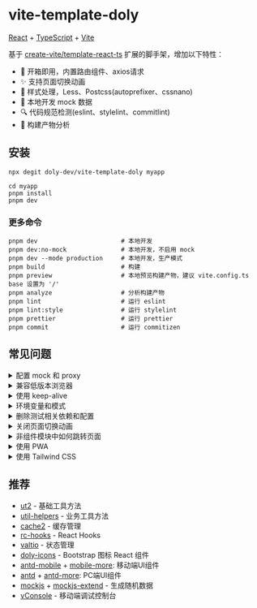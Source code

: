 # vite-template-doly

[React] + [TypeScript] + [Vite]

基于 [create-vite/template-react-ts] 扩展的脚手架，增加以下特性：

- 🚀 开箱即用，内置路由组件、axios请求
- ✨ 支持页面切换动画
- 🌈 样式处理，Less、Postcss(autoprefixer、cssnano)
- 🔗 本地开发 mock 数据
- 🔍 代码规范检测(eslint、stylelint、commitlint)
- 🎯 构建产物分析

## 安装

```shell
npx degit doly-dev/vite-template-doly myapp
```

```shell
cd myapp
pnpm install
pnpm dev
```

### 更多命令

```shell
pnpm dev                       # 本地开发
pnpm dev:no-mock               # 本地开发，不启用 mock
pnpm dev --mode production     # 本地开发，生产模式
pnpm build                     # 构建
pnpm preview                   # 本地预览构建产物，建议 vite.config.ts base 设置为 '/'
pnpm analyze                   # 分析构建产物
pnpm lint                      # 运行 eslint
pnpm lint:style                # 运行 stylelint
pnpm prettier                  # 运行 prettier
pnpm commit                    # 运行 commitizen
```

## 常见问题

<details>
  <summary>配置 mock 和 proxy</summary>

> 参考：[vite-plugin-mock-dev-server]、[server.proxy](https://cn.vitejs.dev/config/server-options.html#server-proxy)

</details>

<details>
  <summary>兼容低版本浏览器</summary>

> 参考：[@vitejs/plugin-legacy]

**下面是兼容 `ie11` 示例：**

安装依赖

```shell
pnpm add @vitejs/plugin-legacy terser -D
```

`vite.config.ts` 配置

```diff
+ import legacy from '@vitejs/plugin-legacy';

export default defineConfig({
  plugins: [
    // ...,
+    legacy({
+      targets: ['ie >= 11'],
+      additionalLegacyPolyfills: ['regenerator-runtime/runtime'],
+    }),
  ],

  // ...,
  build: {
    // ...,
+    minify: 'terser',
+    terserOptions: {
+      compress: {
+        warnings: false,
+        drop_console: true,
+        drop_debugger: true,
+        pure_funcs: ['console.log']
+      }
+    }
  },
-  esbuild: {
-    drop: isProd ? ['console', 'debugger'] : []
-  }
});
```

</details>

<details>
  <summary>使用 keep-alive</summary>
  
  > 参考：[集成 keep-alive](https://doly-dev.github.io/cra-template-doly-site/latest/index.html#/docs/example-keep-alive)
</details>

<details>
  <summary>环境变量和模式</summary>
  
  > 参考：[环境变量和模式](https://cn.vitejs.dev/guide/env-and-mode.html)

常见的使用场景是 本地开发（mock）、本地联调（proxy）。

一般在不同环境设置不同的请求 `url` 。

<mark>本地开发</mark>时，需要使用 mock 接口数据，将请求 `url` 设置为空，请求本地服务。

```yaml
# .env.development
VITE_APP_API=''
```

<mark>本地联调</mark>时，需要通过 proxy 代理请求真实接口，避免跨域等问题。

```yaml
# .env
VITE_APP_API='https://api.example.com'
```

除此之外，还可以用 `.env.*.local` 本地变量存放用户信息等，便于本地开发调试。

</details>

<details>
  <summary>删除测试相关依赖和配置</summary>

1. 删除 `vitest.steup.ts` `src/pages/home/__snapshots__` `src/pages/home/Home.test.tsx` 文件

2. `vite.config.ts` 删除配置

```diff
- /// <reference types="vitest" />

-  // https://cn.vitest.dev/guide/
-  test: {
-    environment: 'jsdom',
-    setupFiles: ['./vitest.setup.ts']
-  }
```

3. `package.json` 删除依赖和脚本

```diff
"scripts": {
-  "test": "vitest"
},

"devDependencies": {
-  "@testing-library/jest-dom": "^6.4.5",
-  "@testing-library/react": "^15.0.7",
-  "@testing-library/user-event": "^14.5.2",
-  "jsdom": "^24.1.0",
-  "vitest": "^1.6.0",
}
```

</details>

<details>
  <summary>关闭页面切换动画</summary>

`src/router.tsx`

```diff
const router = createHashRouter(
  createRoutesFromElements(
    <Route
      path="*"
      element={(
        <AnimatedRoutes
          routes={routes}
+         animated={false}
        />
      )}
    />
  )
);
```

</details>

<details>
  <summary>非组件模块中如何跳转页面</summary>

> 参考：[React Router]

正常页面中的跳转

```typescript
import { useNavigate } from 'react-router-dom'

function Component(){
  const navigate = useNavigate();
  return (
    <div>
      <a onClick={()=>{navigate('/path')}}></a>
    </div>
  )
}
```

非组件模块

如 `utils/utils.ts`

```typescript
import router from '@/router';

function toLoginPage() {
  router.navigate('/login');
}
```

</details>

<details>
  <summary>使用 PWA</summary>

> 参考：[vite-plugin-pwa]

安装依赖

```shell
pnpm add vite-plugin-pwa -D
```

`vite.config.ts` 配置

```diff
+ import { VitePWA } from 'vite-plugin-pwa';


export default defineConfig({
  plugins: [
    // ...,
+  VitePWA({
+    registerType: 'autoUpdate',
+    devOptions: {
+      enabled: true
+    },
+    workbox: {
+      globPatterns: ['**/*.{js,css,html,ico,png,svg,jpg,jpeg,gif}']
+    },
+    manifest: {
+      name: 'vite-template-doly',
+      description: 'a vite template',
+      short_name: 'VTD',
+      display: 'standalone',
+      background_color: '#ffffff',
+      theme_color: '#ffffff',
+      icons: [
+        {
+          src: '/logo.png',
+          sizes: '144x144',
+          type: 'image/png'
+        }
+      ]
+    }
+  })
  ],
  // ...
})
```

本地开发可以在浏览器开发者工具 `应用-Service workers` 查看。

_注意： 如果要取消已注册的 Service Worker ，请查阅 [Unregister Service Worker](https://vite-pwa-org.netlify.app/guide/unregister-service-worker.html#unregister-service-worker)。如果只是本地开发或预览取消注册 Service Worker ，可以在`浏览器开发工具-应用-Service Worker` 点击 “取消注册” 即可。_

</details>

<details>
  <summary>使用 Tailwind CSS</summary>

> 参考：[Install Tailwind CSS with Vite](https://tailwindcss.com/docs/guides/vite)、[Using with Preprocessors](https://tailwindcss.com/docs/using-with-preprocessors)

如果使用 Tailwind CSS 的话，不建议再使用 `less` ，可以先卸载 `pnpm rm less` ，然后将 `*.less` 文件名改为 `*.css` 。

> 卸载 `less` 后，如果还要使用嵌套规则和 `import` ，需要安装对应的 `postcss` 插件。

安装 Tailwind CSS

```shell
pnpm add tailwindcss -D

npx tailwindcss init -p
```

`postcss.config.js` 配置

```diff
export default {
  plugins: {
    // ...
+   tailwindcss: {}
  }
};
```

`tailwind.config.js` 配置

```diff
/** @type {import('tailwindcss').Config} */
export default {
+ content: ['./index.html', './src/**/*.{js,ts,jsx,tsx}'],
  //...
}
```

`src/index.css` 添加 Tailwind 指令

```diff
+ @tailwind base;
+ @tailwind components;
+ @tailwind utilities;
// ...
```

</details>

## 推荐

- [ut2] - 基础工具方法
- [util-helpers] - 业务工具方法
- [cache2] - 缓存管理
- [rc-hooks] - React Hooks
- [valtio] - 状态管理
- [doly-icons] - Bootstrap 图标 React 组件
- [antd-mobile] + [mobile-more]: 移动端UI组件
- [antd] + [antd-more]: PC端UI组件
- [mockjs] + [mockjs-extend] - 生成随机数据
- [vConsole] - 移动端调试控制台

[react]: https://react.dev/
[typescript]: https://www.typescriptlang.org/
[vite]: https://cn.vitejs.dev/
[create-vite/template-react-ts]: https://github.com/vitejs/vite/tree/main/packages/create-vite/template-react-ts
[vite-plugin-mock-dev-server]: https://github.com/pengzhanbo/vite-plugin-mock-dev-server
[@vitejs/plugin-legacy]: https://github.com/vitejs/vite/tree/main/packages/plugin-legacy
[valtio]: https://valtio.pmnd.rs/
[cache2]: https://www.npmjs.com/package/cache2
[mockjs]: https://github.com/nuysoft/Mock
[mockjs-extend]: https://www.npmjs.com/package/mockjs-extend
[vconsole]: https://github.com/Tencent/vConsole
[ut2]: https://caijf.github.io/ut2/index.html
[util-helpers]: https://doly-dev.github.io/util-helpers/index.html
[rc-hooks]: https://doly-dev.github.io/rc-hooks/latest/index.html
[doly-icons]: https://doly-dev.github.io/doly-icons/latest/index.html#/icons
[antd-mobile]: https://mobile.ant.design/zh/
[mobile-more]: https://doly-dev.github.io/mobile-more/latest/index.html#/
[antd]: https://ant-design.antgroup.com/index-cn
[antd-more]: https://doly-dev.github.io/mobile-more/latest/index.html#/
[React Router]: https://reactrouter.com/
[vite-plugin-pwa]: https://vite-pwa-org.netlify.app/
